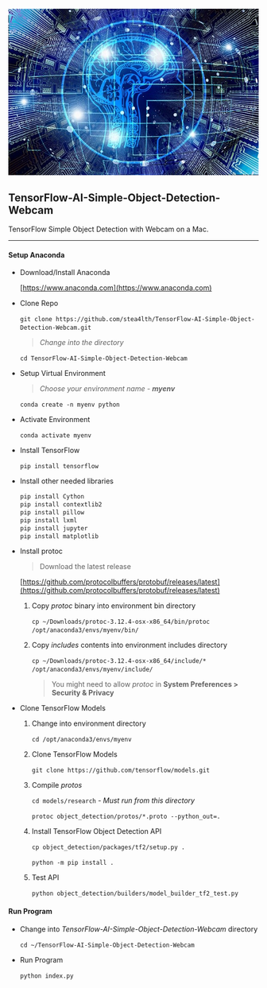 ![TensorFlow-AI-Simple-Object-Detection-Webcam](./img/artificial-intelligence-3382507_640.jpg)

TensorFlow-AI-Simple-Object-Detection-Webcam
---
TensorFlow Simple Object Detection with Webcam on a Mac.

---

#### Setup Anaconda
  - Download/Install Anaconda
    
    [https://www.anaconda.com](https://www.anaconda.com)
  - Clone Repo
  
    `git clone https://github.com/stea4lth/TensorFlow-AI-Simple-Object-Detection-Webcam.git`
    
    > *Change into the directory*

    `cd TensorFlow-AI-Simple-Object-Detection-Webcam`                                                                                                          
                                                                                                                    
  - Setup Virtual Environment
    > *Choose your environment name - **myenv***

    `conda create -n myenv python`
  - Activate Environment
  
    `conda activate myenv`
    
  - Install TensorFlow
  
    `pip install tensorflow`
    
  - Install other needed libraries
      ```
    pip install Cython
    pip install contextlib2
    pip install pillow
    pip install lxml
    pip install jupyter
    pip install matplotlib
      ```
    
  - Install protoc
    > Download the latest release
    
    [https://github.com/protocolbuffers/protobuf/releases/latest](https://github.com/protocolbuffers/protobuf/releases/latest)
    
     1. Copy *protoc* binary into environment bin directory
     
        `cp ~/Downloads/protoc-3.12.4-osx-x86_64/bin/protoc /opt/anaconda3/envs/myenv/bin/`
     2. Copy *includes* contents into environment includes directory
        
        `cp ~/Downloads/protoc-3.12.4-osx-x86_64/include/* /opt/anaconda3/envs/myenv/include/`
        
        > You might need to allow *protoc* in **System Preferences > Security & Privacy**
        
  - Clone TensorFlow Models
    1. Change into environment directory
    
       `cd /opt/anaconda3/envs/myenv`
       
    2. Clone TensorFlow Models
    
       `git clone https://github.com/tensorflow/models.git`
              
    3. Compile *protos*
     
       `cd models/research` - *Must run from this directory*
       
       `protoc object_detection/protos/*.proto --python_out=.`
       
    4. Install TensorFlow Object Detection API
    
       `cp object_detection/packages/tf2/setup.py .`

       `python -m pip install .`
       
    5. Test API
        
       `python object_detection/builders/model_builder_tf2_test.py`

#### Run Program
  - Change into *TensorFlow-AI-Simple-Object-Detection-Webcam* directory
  
    `cd ~/TensorFlow-AI-Simple-Object-Detection-Webcam`
  
  - Run Program
    
      `python index.py`
